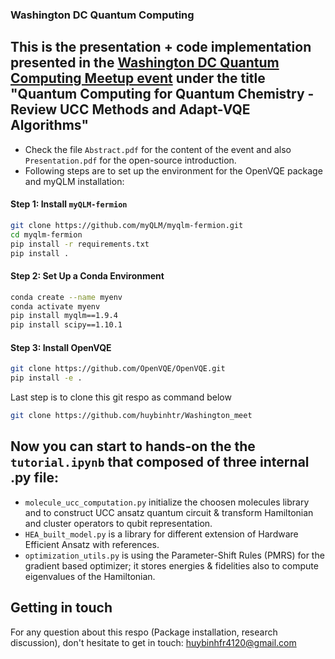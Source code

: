 ### Washington DC Quantum Computing
This is the presentation + code implementation presented in the [Washington DC Quantum Computing Meetup event](https://www.linkedin.com/events/quantumcomputingforquantumchemi7256029632620019712/comments/) under the title "**Quantum Computing for Quantum Chemistry - Review UCC Methods and Adapt-VQE Algorithms**"
-----------
- Check the file `Abstract.pdf` for the content of the event and also `Presentation.pdf` for the open-source introduction.
- Following steps are to set up the environment for the OpenVQE package and myQLM installation:

#### Step 1: Install `myQLM-fermion`
```bash
git clone https://github.com/myQLM/myqlm-fermion.git
cd myqlm-fermion
pip install -r requirements.txt
pip install .
```
#### Step 2: Set Up a Conda Environment
```bash
conda create --name myenv
conda activate myenv
pip install myqlm==1.9.4
pip install scipy==1.10.1
```

#### Step 3: Install OpenVQE
```bash
git clone https://github.com/OpenVQE/OpenVQE.git
pip install -e .
```
Last step is to clone this git respo as command below 
```bash
git clone https://github.com/huybinhtr/Washington_meet
```

Now you can start to hands-on the the `tutorial.ipynb` that composed of three internal .py file:
-----------
- `molecule_ucc_computation.py` initialize the choosen molecules library and to construct UCC ansatz quantum circuit & transform Hamiltonian and cluster operators to qubit representation.
- `HEA_built_model.py` is a library for different extension of Hardware Efficient Ansatz with references.
- `optimization_utils.py` is using the Parameter-Shift Rules (PMRS) for the gradient based optimizer; it stores energies & fidelities also to compute eigenvalues of the Hamiltonian.

Getting in touch
-----------
For any question about this respo (Package installation, research discussion), don't hesitate to get in touch: huybinhfr4120@gmail.com